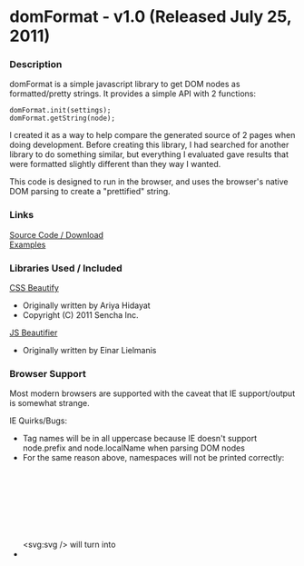  domFormat - v1.0 (Released July 25, 2011)
===========================================
  
### Description ###
domFormat is a simple javascript library to get DOM nodes as formatted/pretty
strings.  It provides a simple API with 2 functions:  
  
    domFormat.init(settings);  
    domFormat.getString(node);  
  
I created it as a way to help compare the generated source of 2 pages when
doing development.  Before creating this library, I had searched for another
library to do something similar, but everything I evaluated gave results
that were formatted slightly different than they way I wanted.  
  
This code is designed to run in the browser, and uses the browser's native 
DOM parsing to create a "prettified" string.  
  
  
### Links ###
[Source Code / Download](https://github.com/skratchdot/domFormat)  
[Examples](http://skratchdot.github.com/domFormat/examples/index-html5.html)  
  
  
### Libraries Used / Included ###
[CSS Beautify](https://github.com/senchalabs/cssbeautify)
 - Originally written by Ariya Hidayat
 - Copyright (C) 2011 Sencha Inc.  

[JS Beautifier](https://github.com/einars/js-beautify)
 - Originally written by Einar Lielmanis
  
  
### Browser Support ###
Most modern browsers are supported with the caveat that IE support/output
is somewhat strange.  
  
IE Quirks/Bugs:  
  * Tag names will be in all uppercase because IE doesn't support 
    node.prefix and node.localName when parsing DOM nodes
  * For the same reason above, namespaces will not be printed
    correctly: <svg:svg /> will turn into <SVG />
  * <style /> and <script /> tags lose their contents
  * Doctype nodes are treated as a comment (standards vs quirks mode)
  
  
### Bookmarklets ###

[Show Source](javascript:%28function%28%29{var%20doc%3Ddocument.cloneNode%28true%29%7C%7Cdocument%3Bvar%20script%3Ddocument.createElement%28'script'%29%3Bscript.setAttribute%28'src'%2C'http%3A%2F%2Fskratchdot.github.com%2FdomFormat%2FdomFormat.min.js'%29%3Bscript.addEventListener%28'load'%2Cfunction%28%29%7Bvar%20domString%3DdomFormat.getString%28doc%29%3Bdocument.write%28'%3Ctextarea%20wrap%3D%22off%22%20id%3D%22showSource%22%20style%3D%22width%3A100%25%3Bheight%3A100%25%3Bborder%3A0%3Bmargin%3A0%3Bpadding%3A0%3Bwhitespace%3Anowrap%3B%22%3E%3C%2Ftextarea%3E'%29%3Bdocument.getElementById%28'showSource'%29.value%3DdomString%3Bdocument.close%28%29%3B%7D%2Cfalse%29%3Bdocument.body.appendChild%28script%29%3B}%28%29%29;)  

    javascript:(function() {
    	var doc = document.cloneNode(true) || document;
    	var script = document.createElement('script');
    	script.setAttribute('src', 'http://skratchdot.github.com/domFormat/domFormat.min.js');
    	script.addEventListener('load', function() {
    		var domString = domFormat.getString(doc);
    		document.write('<textarea wrap="off" id="showSource" style="width:100%;height:100%;border:0;margin:0;padding:0;whitespace:nowrap;"></textarea>');
    		document.getElementById('showSource').value = domString;
    		document.close();
    	}, false);
    	document.body.appendChild(script);
    }());
  
[Reload Page With Formatted Source](javascript:%28function%28%29{var%20doc%3Ddocument.cloneNode%28true%29%7C%7Cdocument%3Bvar%20script%3Ddocument.createElement%28'script'%29%3Bscript.setAttribute%28'src'%2C'http%3A%2F%2Fskratchdot.github.com%2FdomFormat%2FdomFormat.min.js'%29%3Bscript.addEventListener%28'load'%2Cfunction%28%29%7Bvar%20domString%3DdomFormat.getString%28doc%29%3Bdocument.write%28domString%29%3Bdocument.close%28%29%3B%7D%2Cfalse%29%3Bdocument.body.appendChild%28script%29%3B}%28%29%29;)  

    javascript:(function() {
    	var doc = document.cloneNode(true) || document;
    	var script = document.createElement('script');
    	script.setAttribute('src', 'http://skratchdot.github.com/domFormat/domFormat.min.js');
    	script.addEventListener('load', function() {
    		var domString = domFormat.getString(doc);
    		document.write(domString);
    		document.close();
    	}, false);
    	document.body.appendChild(script);
    }());
  
  
### Version History ###

#### v1.0 - Released July 25, 2011 ####
  * Initial Release
  * Known Bugs:  
    1) IE Quirks/Bugs listed in the Browser Support section above
    2) Unsupported node types:  
      *  Node.ENTITY_REFERENCE_NODE === 5
      *  Node.ENTITY_NODE === 6
      *  Node.PROCESSING_INSTRUCTION_NODE === 7
      *  Node.NOTATION_NODE === 12
  
  